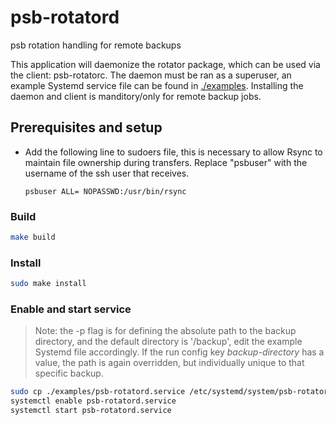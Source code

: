 # psb-rotatord
psb rotation handling for remote backups

This application will daemonize the rotator package, which can be used via the client: psb-rotatorc. The daemon must be ran as a superuser, an example Systemd service file can be found in [./examples](examples). Installing the daemon and client is manditory/only for remote backup jobs.

## Prerequisites and setup
- Add the following line to sudoers file, this is necessary to allow Rsync to maintain file ownership during transfers. Replace "psbuser" with the username of the ssh user that receives.
    ```
    psbuser ALL= NOPASSWD:/usr/bin/rsync
    ```

### Build
```sh
make build
```

### Install
```sh
sudo make install
```

### Enable and start service
> Note: the -p flag is for defining the absolute path to the backup directory, and the default directory is '/backup', edit the example Systemd file accordingly. If the run config key *backup-directory* has a value, the path is again overridden, but individually unique to that specific backup.

```sh
sudo cp ./examples/psb-rotatord.service /etc/systemd/system/psb-rotatord.service
systemctl enable psb-rotatord.service
systemctl start psb-rotatord.service
```